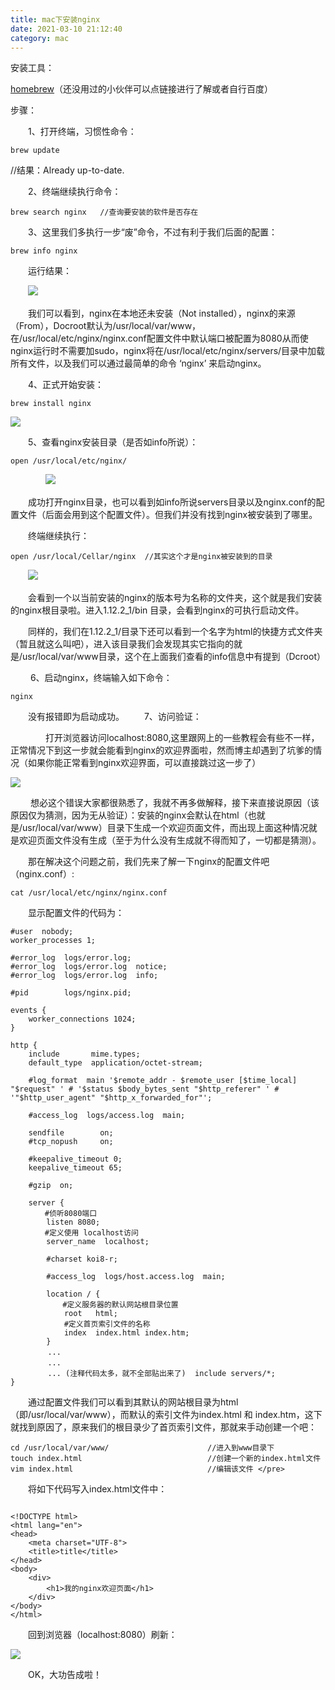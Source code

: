 ```yaml
---
title: mac下安装nginx
date: 2021-03-10 21:12:40
category: mac
---
```

安装工具：

[homebrew](https://brew.sh/index_zh-cn.html)（还没用过的小伙伴可以点链接进行了解或者自行百度）

步骤：

　　1、打开终端，习惯性命令：

```
brew update
```
//结果：Already up-to-date.</pre>

　　2、终端继续执行命令：

```
brew search nginx   //查询要安装的软件是否存在
```

　　3、这里我们多执行一步“废”命令，不过有利于我们后面的配置：

```
brew info nginx
```

　　运行结果：

　　![](https://upload-images.jianshu.io/upload_images/10024246-4c9ce6a852151bf0.png?imageMogr2/auto-orient/strip%7CimageView2/2/w/1240)

　　我们可以看到，nginx在本地还未安装（Not installed），nginx的来源（From），Docroot默认为/usr/local/var/www，在/usr/local/etc/nginx/nginx.conf配置文件中默认端口被配置为8080从而使nginx运行时不需要加sudo，nginx将在/usr/local/etc/nginx/servers/目录中加载所有文件，以及我们可以通过最简单的命令 ‘nginx’ 来启动nginx。

　　4、正式开始安装：

```
brew install nginx
```

![](https://upload-images.jianshu.io/upload_images/10024246-de5daa8180b3f4c3.png?imageMogr2/auto-orient/strip%7CimageView2/2/w/1240)

　　5、查看nginx安装目录（是否如info所说）：　

```
open /usr/local/etc/nginx/
```

　　　　![](https://upload-images.jianshu.io/upload_images/10024246-90142c4098d678f3.png?imageMogr2/auto-orient/strip%7CimageView2/2/w/1240)

　　成功打开nginx目录，也可以看到如info所说servers目录以及nginx.conf的配置文件（后面会用到这个配置文件）。但我们并没有找到nginx被安装到了哪里。

　　终端继续执行：

```
open /usr/local/Cellar/nginx  //其实这个才是nginx被安装到的目录
```

　　![](https://upload-images.jianshu.io/upload_images/10024246-4a716a1bef024b54.png?imageMogr2/auto-orient/strip%7CimageView2/2/w/1240)

　　会看到一个以当前安装的nginx的版本号为名称的文件夹，这个就是我们安装的nginx根目录啦。进入1.12.2_1/bin 目录，会看到nginx的可执行启动文件。

　　同样的，我们在1.12.2_1/目录下还可以看到一个名字为html的快捷方式文件夹（暂且就这么叫吧），进入该目录我们会发现其实它指向的就是/usr/local/var/www目录，这个在上面我们查看的info信息中有提到（Dcroot）

 　　6、启动nginx，终端输入如下命令：

```
nginx
```

　　没有报错即为启动成功。
　　7、访问验证：

　　　　打开浏览器访问localhost:8080,这里跟网上的一些教程会有些不一样，正常情况下到这一步就会能看到nginx的欢迎界面啦，然而博主却遇到了坑爹的情况（如果你能正常看到nginx欢迎界面，可以直接跳过这一步了）

![](https://upload-images.jianshu.io/upload_images/10024246-c85425af5395d326.png?imageMogr2/auto-orient/strip%7CimageView2/2/w/1240)

 　　想必这个错误大家都很熟悉了，我就不再多做解释，接下来直接说原因（该原因仅为猜测，因为无从验证）：安装的nginx会默认在html（也就是/usr/local/var/www）目录下生成一个欢迎页面文件，而出现上面这种情况就是欢迎页面文件没有生成（至于为什么没有生成就不得而知了，一切都是猜测）。

　　那在解决这个问题之前，我们先来了解一下nginx的配置文件吧（nginx.conf）:

```
cat /usr/local/etc/nginx/nginx.conf
```

　　显示配置文件的代码为：

```
#user  nobody;
worker_processes 1;

#error_log  logs/error.log;
#error_log  logs/error.log  notice;
#error_log  logs/error.log  info;

#pid        logs/nginx.pid;

events {
    worker_connections 1024;
}

http {
    include       mime.types;
    default_type  application/octet-stream;

    #log_format  main '$remote_addr - $remote_user [$time_local] "$request" ' # '$status $body_bytes_sent "$http_referer" ' # '"$http_user_agent" "$http_x_forwarded_for"';

    #access_log  logs/access.log  main;

    sendfile        on;
    #tcp_nopush     on;

    #keepalive_timeout 0;
    keepalive_timeout 65;

    #gzip  on;

    server {
　　　　 #侦听8080端口
        listen 8080;
　　　　 #定义使用 localhost访问
        server_name  localhost;

        #charset koi8-r;

        #access_log  logs/host.access.log  main;

        location / {
　　　　　　　#定义服务器的默认网站根目录位置
            root   html;
　　　　　　  #定义首页索引文件的名称
            index  index.html index.htm;
        }
　　　　　...
　　　　　...
　　　　　... (注释代码太多，就不全部贴出来了)  include servers/*;
}
```
　　通过配置文件我们可以看到其默认的网站根目录为html（即/usr/local/var/www），而默认的索引文件为index.html 和 index.htm，这下就找到原因了，原来我们的根目录少了首页索引文件，那就来手动创建一个吧：
```
cd /usr/local/var/www/                      //进入到www目录下
touch index.html                            //创建一个新的index.html文件
vim index.html                              //编辑该文件 </pre>
````
　　将如下代码写入index.html文件中：
```

<!DOCTYPE html>
<html lang="en">
<head>
    <meta charset="UTF-8">
    <title>title</title>
</head>
<body>
    <div>
        <h1>我的nginx欢迎页面</h1>
    </div>
</body>
</html>
```


　　回到浏览器（localhost:8080）刷新：

![](https://upload-images.jianshu.io/upload_images/10024246-669dfb5bb1851e49.png?imageMogr2/auto-orient/strip%7CimageView2/2/w/1240)

　　OK，大功告成啦！
